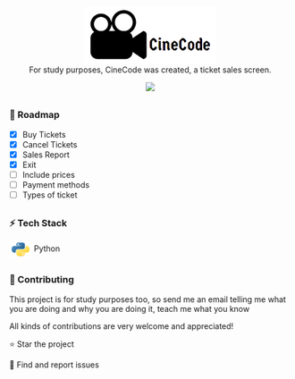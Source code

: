 <div>
  <center>
  <img height="100em" src="https://github.com/CamilaYzidoro/CineCode-vers.1.0/blob/master/Cinecode/images/CineCode.png">
  </center>
</div>

<center> For study purposes, CineCode was created, a ticket sales screen. </center>

<p align="center">
<img src="http://img.shields.io/static/v1?label=STATUS&message=EM%20DESENVOLVIMENTO&color=GREEN&style=plastic"/>
</p>

##

### 💫 Roadmap
- [x] Buy Tickets   
- [x] Cancel Tickets
- [x] Sales Report
- [x] Exit
- [ ] Include prices
- [ ] Payment methods
- [ ] Types of ticket

##

### ⚡ Tech Stack

<img align="center" alt="Python" height="30" width="40" src="https://raw.githubusercontent.com/devicons/devicon/master/icons/python/python-original.svg">  Python

##

### 🤝 Contributing

This project is for study purposes too, so send me an email telling me what you are doing and why you are doing it, teach me what you know

All kinds of contributions are very welcome and appreciated!

⭐️ Star the project

🐛 Find and report issues
